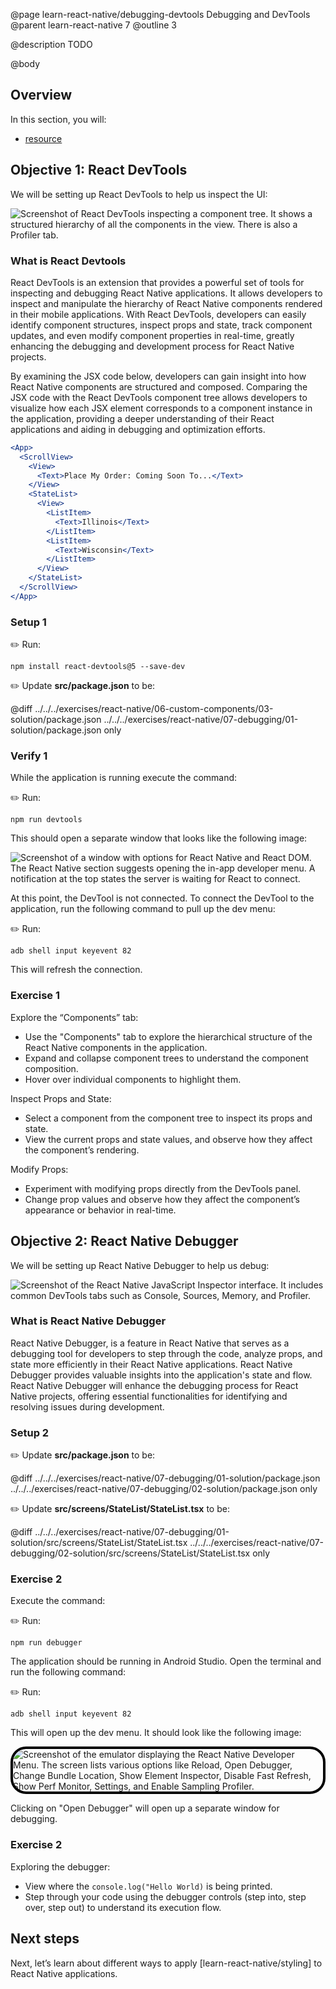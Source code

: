 @page learn-react-native/debugging-devtools Debugging and DevTools
@parent learn-react-native 7
@outline 3

@description TODO

@body

## Overview

In this section, you will:

- [resource](https://reactnative.dev/docs/debugging)

## Objective 1: React DevTools

We will be setting up React DevTools to help us inspect the UI:

<img alt="Screenshot of React DevTools inspecting a component tree. It shows a structured hierarchy of all the components in the view. There is also a Profiler tab." src="../static/img/react-native/07-debugging-devtools/dev-tool-connected.png" style="max-width: 100%;"/>

### What is React Devtools

React DevTools is an extension that provides a powerful set of tools for inspecting and debugging React Native applications. It allows developers to inspect and manipulate the hierarchy of React Native components rendered in their mobile applications. With React DevTools, developers can easily identify component structures, inspect props and state, track component updates, and even modify component properties in real-time, greatly enhancing the debugging and development process for React Native projects.

By examining the JSX code below, developers can gain insight into how React Native components are structured and composed. Comparing the JSX code with the React DevTools component tree allows developers to visualize how each JSX element corresponds to a component instance in the application, providing a deeper understanding of their React applications and aiding in debugging and optimization efforts.

```jsx
<App>
  <ScrollView>
    <View>
      <Text>Place My Order: Coming Soon To...</Text>
    </View>
    <StateList>
      <View>
        <ListItem>
          <Text>Illinois</Text>
        </ListItem>
        <ListItem>
          <Text>Wisconsin</Text>
        </ListItem>
      </View>
    </StateList>
  </ScrollView>
</App>
```

### Setup 1

✏️ Run:

```shell
npm install react-devtools@5 --save-dev
```

✏️ Update **src/package.json** to be:

@diff ../../../exercises/react-native/06-custom-components/03-solution/package.json ../../../exercises/react-native/07-debugging/01-solution/package.json only

### Verify 1

While the application is running execute the command:

✏️ Run:

```shell
npm run devtools
```

This should open a separate window that looks like the following image:

<img alt="Screenshot of a window with options for React Native and React DOM. The React Native section suggests opening the in-app developer menu. A notification at the top states the server is waiting for React to connect." src="../static/img/react-native/07-debugging-devtools/dev-tool-not-connected.png" style="max-width: 100%;"/>

At this point, the DevTool is not connected. To connect the DevTool to the application, run the following command to pull up the dev menu:

✏️ Run:

```shell
adb shell input keyevent 82
```

This will refresh the connection.

### Exercise 1

Explore the “Components” tab:

- Use the "Components" tab to explore the hierarchical structure of the React Native components in the application.
- Expand and collapse component trees to understand the component composition.
- Hover over individual components to highlight them.

Inspect Props and State:

- Select a component from the component tree to inspect its props and state.
- View the current props and state values, and observe how they affect the component’s rendering.

Modify Props:

- Experiment with modifying props directly from the DevTools panel.
- Change prop values and observe how they affect the component’s appearance or behavior in real-time.

## Objective 2: React Native Debugger

We will be setting up React Native Debugger to help us debug:

<img alt="Screenshot of the React Native JavaScript Inspector interface. It includes common DevTools tabs such as Console, Sources, Memory, and Profiler." src="../static/img/react-native/07-debugging-devtools/react-native-debugger.png" style="max-width: 100%;"/>

### What is React Native Debugger

React Native Debugger, is a feature in React Native that serves as a debugging tool for developers to step through the code, analyze props, and state more efficiently in their React Native applications. React Native Debugger provides valuable insights into the application's state and flow. React Native Debugger will enhance the debugging process for React Native projects, offering essential functionalities for identifying and resolving issues during development.

### Setup 2

✏️ Update **src/package.json** to be:

@diff ../../../exercises/react-native/07-debugging/01-solution/package.json ../../../exercises/react-native/07-debugging/02-solution/package.json only

✏️ Update **src/screens/StateList/StateList.tsx** to be:

@diff ../../../exercises/react-native/07-debugging/01-solution/src/screens/StateList/StateList.tsx ../../../exercises/react-native/07-debugging/02-solution/src/screens/StateList/StateList.tsx only

### Exercise 2

Execute the command:

✏️ Run:

```shell
npm run debugger
```

The application should be running in Android Studio. Open the terminal and run the following command:

✏️ Run:

```shell
adb shell input keyevent 82
```

This will open up the dev menu. It should look like the following image:

<img alt="Screenshot of the emulator displaying the React Native Developer Menu. The screen lists various options like Reload, Open Debugger, Change Bundle Location, Show Element Inspector, Disable Fast Refresh, Show Perf Monitor, Settings, and Enable Sampling Profiler." src="../static/img/react-native/07-debugging-devtools/in-app-dev-menu.png" style="max-height: 750px; border: 4px solid black; border-radius: 25px;"/>

Clicking on "Open Debugger" will open up a separate window for debugging.

### Exercise 2

Exploring the debugger:

- View where the `console.log("Hello World)` is being printed.
- Step through your code using the debugger controls (step into, step over, step out) to understand its execution flow.

## Next steps

Next, let’s learn about different ways to apply [learn-react-native/styling] to React Native applications.
